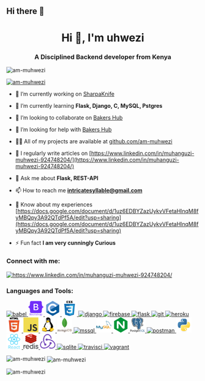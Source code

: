 ## Hi there 👋

<h1 align="center">Hi 👋, I'm uhwezi</h1>
<h3 align="center">A Disciplined Backend developer from Kenya</h3>

<p align="left"> <img src="https://komarev.com/ghpvc/?username=am-muhwezi&label=Profile%20views&color=0e75b6&style=flat" alt="am-muhwezi" /> </p>

<p align="left"> <a href="https://github.com/ryo-ma/github-profile-trophy"><img src="https://github-profile-trophy.vercel.app/?username=am-muhwezi" alt="am-muhwezi" /></a> </p>

- 🔭 I’m currently working on [SharpaKnife](https://sharpaknife.me/)

- 🌱 I’m currently learning **Flask, Django, C, MySQL, Pstgres**

- 👯 I’m looking to collaborate on [Bakers Hub](github.com/am-muhwezi/maniphest_bakers_Hub)

- 🤝 I’m looking for help with [Bakers Hub](github.com/am-muhwezi/maniphest_bakers_Hub)

- 👨‍💻 All of my projects are available at [github.com/am-muhwezi](github.com/am-muhwezi)

- 📝 I regularly write articles on [https://www.linkedin.com/in/muhanguzi-muhwezi-924748204/](https://www.linkedin.com/in/muhanguzi-muhwezi-924748204/)

- 💬 Ask me about **Flask, REST-API**

- 📫 How to reach me **intricatesyllable@gmail.com**

- 📄 Know about my experiences [https://docs.google.com/document/d/1uz6EDBYZazUykvVFetaHlnqM8fyMBQpy3A92QTdPf5A/edit?usp=sharing](https://docs.google.com/document/d/1uz6EDBYZazUykvVFetaHlnqM8fyMBQpy3A92QTdPf5A/edit?usp=sharing)

- ⚡ Fun fact **I am very cunningly Curious**

<h3 align="left">Connect with me:</h3>
<p align="left">
<a href="https://linkedin.com/in/https://www.linkedin.com/in/muhanguzi-muhwezi-924748204/" target="blank"><img align="center" src="https://raw.githubusercontent.com/rahuldkjain/github-profile-readme-generator/master/src/images/icons/Social/linked-in-alt.svg" alt="https://www.linkedin.com/in/muhanguzi-muhwezi-924748204/" height="30" width="40" /></a>
</p>

<h3 align="left">Languages and Tools:</h3>
<p align="left"> <a href="https://babeljs.io/" target="_blank" rel="noreferrer"> <img src="https://www.vectorlogo.zone/logos/babeljs/babeljs-icon.svg" alt="babel" width="40" height="40"/> </a> <a href="https://getbootstrap.com" target="_blank" rel="noreferrer"> <img src="https://raw.githubusercontent.com/devicons/devicon/master/icons/bootstrap/bootstrap-plain-wordmark.svg" alt="bootstrap" width="40" height="40"/> </a> <a href="https://www.cprogramming.com/" target="_blank" rel="noreferrer"> <img src="https://raw.githubusercontent.com/devicons/devicon/master/icons/c/c-original.svg" alt="c" width="40" height="40"/> </a> <a href="https://www.w3schools.com/css/" target="_blank" rel="noreferrer"> <img src="https://raw.githubusercontent.com/devicons/devicon/master/icons/css3/css3-original-wordmark.svg" alt="css3" width="40" height="40"/> </a> <a href="https://www.djangoproject.com/" target="_blank" rel="noreferrer"> <img src="https://cdn.worldvectorlogo.com/logos/django.svg" alt="django" width="40" height="40"/> </a> <a href="https://firebase.google.com/" target="_blank" rel="noreferrer"> <img src="https://www.vectorlogo.zone/logos/firebase/firebase-icon.svg" alt="firebase" width="40" height="40"/> </a> <a href="https://flask.palletsprojects.com/" target="_blank" rel="noreferrer"> <img src="https://www.vectorlogo.zone/logos/pocoo_flask/pocoo_flask-icon.svg" alt="flask" width="40" height="40"/> </a> <a href="https://git-scm.com/" target="_blank" rel="noreferrer"> <img src="https://www.vectorlogo.zone/logos/git-scm/git-scm-icon.svg" alt="git" width="40" height="40"/> </a> <a href="https://heroku.com" target="_blank" rel="noreferrer"> <img src="https://www.vectorlogo.zone/logos/heroku/heroku-icon.svg" alt="heroku" width="40" height="40"/> </a> <a href="https://www.w3.org/html/" target="_blank" rel="noreferrer"> <img src="https://raw.githubusercontent.com/devicons/devicon/master/icons/html5/html5-original-wordmark.svg" alt="html5" width="40" height="40"/> </a> <a href="https://developer.mozilla.org/en-US/docs/Web/JavaScript" target="_blank" rel="noreferrer"> <img src="https://raw.githubusercontent.com/devicons/devicon/master/icons/javascript/javascript-original.svg" alt="javascript" width="40" height="40"/> </a> <a href="https://www.linux.org/" target="_blank" rel="noreferrer"> <img src="https://raw.githubusercontent.com/devicons/devicon/master/icons/linux/linux-original.svg" alt="linux" width="40" height="40"/> </a> <a href="https://www.mongodb.com/" target="_blank" rel="noreferrer"> <img src="https://raw.githubusercontent.com/devicons/devicon/master/icons/mongodb/mongodb-original-wordmark.svg" alt="mongodb" width="40" height="40"/> </a> <a href="https://www.microsoft.com/en-us/sql-server" target="_blank" rel="noreferrer"> <img src="https://www.svgrepo.com/show/303229/microsoft-sql-server-logo.svg" alt="mssql" width="40" height="40"/> </a> <a href="https://www.mysql.com/" target="_blank" rel="noreferrer"> <img src="https://raw.githubusercontent.com/devicons/devicon/master/icons/mysql/mysql-original-wordmark.svg" alt="mysql" width="40" height="40"/> </a> <a href="https://www.nginx.com" target="_blank" rel="noreferrer"> <img src="https://raw.githubusercontent.com/devicons/devicon/master/icons/nginx/nginx-original.svg" alt="nginx" width="40" height="40"/> </a> <a href="https://www.postgresql.org" target="_blank" rel="noreferrer"> <img src="https://raw.githubusercontent.com/devicons/devicon/master/icons/postgresql/postgresql-original-wordmark.svg" alt="postgresql" width="40" height="40"/> </a> <a href="https://postman.com" target="_blank" rel="noreferrer"> <img src="https://www.vectorlogo.zone/logos/getpostman/getpostman-icon.svg" alt="postman" width="40" height="40"/> </a> <a href="https://www.python.org" target="_blank" rel="noreferrer"> <img src="https://raw.githubusercontent.com/devicons/devicon/master/icons/python/python-original.svg" alt="python" width="40" height="40"/> </a> <a href="https://reactjs.org/" target="_blank" rel="noreferrer"> <img src="https://raw.githubusercontent.com/devicons/devicon/master/icons/react/react-original-wordmark.svg" alt="react" width="40" height="40"/> </a> <a href="https://redis.io" target="_blank" rel="noreferrer"> <img src="https://raw.githubusercontent.com/devicons/devicon/master/icons/redis/redis-original-wordmark.svg" alt="redis" width="40" height="40"/> </a> <a href="https://redux.js.org" target="_blank" rel="noreferrer"> <img src="https://raw.githubusercontent.com/devicons/devicon/master/icons/redux/redux-original.svg" alt="redux" width="40" height="40"/> </a> <a href="https://www.sqlite.org/" target="_blank" rel="noreferrer"> <img src="https://www.vectorlogo.zone/logos/sqlite/sqlite-icon.svg" alt="sqlite" width="40" height="40"/> </a> <a href="https://travis-ci.org" target="_blank" rel="noreferrer"> <img src="https://www.vectorlogo.zone/logos/travis-ci/travis-ci-icon.svg" alt="travisci" width="40" height="40"/> </a> <a href="https://www.vagrantup.com/" target="_blank" rel="noreferrer"> <img src="https://www.vectorlogo.zone/logos/vagrantup/vagrantup-icon.svg" alt="vagrant" width="40" height="40"/> </a> </p>

<p><img align="left" src="https://github-readme-stats.vercel.app/api/top-langs?username=am-muhwezi&show_icons=true&locale=en&layout=compact" alt="am-muhwezi" /></p>

<p>&nbsp;<img align="center" src="https://github-readme-stats.vercel.app/api?username=am-muhwezi&show_icons=true&locale=en" alt="am-muhwezi" /></p>

<p><img align="center" src="https://github-readme-streak-stats.herokuapp.com/?user=am-muhwezi&" alt="am-muhwezi" /></p>



<!--
**am-muhwezi/am-muhwezi** is a ✨ _special_ ✨ repository because its `README.md` (this file) appears on your GitHub profile.

Here are some ideas to get you started:

- 🔭 I’m currently working on SharpaKnife and Bakers Hub
- 🌱 I’m currently learning C and Python with flask
- 👯 I’m looking to collaborate on C projects, Python writing Unittests and escalate sitautions on making green
- 🤔 I’m looking for help with ...
- 💬 Ask me about Pointers, C-Data structures, Memory allocation, finding memory leaks among other things
- 📫 How to reach me: intricatesyllable@gmail.com
- ⚡ Fun fact: I am always plotting on other ways to catch cases
-->

